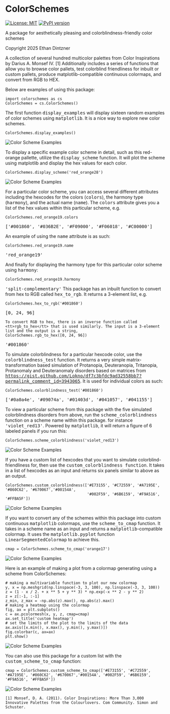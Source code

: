 # ColorSchemes

[![License: MIT](https://img.shields.io/badge/License-MIT-yellow.svg)](https://opensource.org/licenses/MIT)
[![PyPI version](https://badge.fury.io/py/colorschemes.svg)](https://badge.fury.io/py/colorschemes)

A package for aesthetically pleasing and colorblindness-friendly color schemes

Copyright 2025 Ethan Dintzner

A collection of several hundred multicolor palettes from Color Inspirations by Darius A. Monsef IV. [1] 
Additionally includes a series of functions that allow you to browse color pallets, test colorblind friendliness for inbuilt or custom pallets, produce matplotlib-compatible continuous colormaps, and convert from RGB to HEX. 

Below are examples of using this package:

```
import colorschemes as cs
ColorSchemes = cs.ColorSchemes()
```
The first function <tt>display_examples</tt> will display sixteen random examples of color schemes using <tt>matplotlib</tt>. It is a nice way to explore new color schemes.
```
ColorSchemes.display_examples()
```

<img src="/images/display_examples.png" align="center" alt="Color Scheme Examples">

To display a specific example color scheme in detail, such as this red-orange pallette, utilize the <tt>display_scheme</tt> function. It will plot the scheme using matplotlib and display the hex values for each color.
```
ColorSchemes.display_scheme('red_orange28')
```

<img src="/images/display_scheme.png" align="center" alt="Color Scheme Examples">

For a particular color scheme, you can access several different attributes including the hexcodes for the colors (<tt>colors</tt>), the harmony type (<tt>harmony</tt>), and the actual name (<tt>name</tt>). The <tt>colors</tt> attribute gives you a list of the hex values within this particular scheme, e.g.
```
ColorSchemes.red_orange19.colors
```
<tt>['#001860', '#036B2E', '#F09000', '#F06018', '#C00000']</tt>

An example of using the <tt>name</tt> attribute is as such:
```
ColorSchemes.red_orange19.name
```
<tt>'red_orange19'</tt>

And finally for displaying the harmony type for this particular color scheme using <tt>harmony</tt>:
```
ColorSchemes.red_orange19.harmony
```
<tt>'split-complementary'</tt>
This package has an inbuilt function to convert from hex to RGB called <tt>hex_to_rgb</tt>. It returns a 3-element list, e.g.
```
ColorSchemes.hex_to_rgb('#001860')
```
<tt>[0, 24, 96]</tt>
```
To convert RGB to hex, there is an inverse function called <tt>rgb_to_hex</tt> that is used similarly. The input is a 3-element list and the output is a string,
ColorSchemes.rgb_to_hex([0, 24, 96])
```
<tt>'#001860'</tt>

To simulate colorblindness for a particular hexcode color, use the <tt>colorblindness_test</tt> function. It returns a very simple matrix-transformation based simulation of Protanopia, Deuteranopia, Tritanopia, Protanomaly and Deuteranomaly disorders based on matrices from <tt>https://gist.github.com/Lokno/df7c3bfdc9ad32558bb7?permalink_comment_id=3943065</tt>. It is used for individual colors as such:
```
ColorSchemes.colorblindness_test('#001860')
```
<tt>['#0a0a4e', '#09074a', '#01403d', '#041057', '#041155']</tt>

To view a particular scheme from this package with the five simulated colorblindness disorders from above, run the <tt>scheme_colorblindness</tt> function on a scheme name within this package. for instance <tt>'violet_red13'</tt>. Powered by <tt>matplotlib</tt>, it will return a figure of 6 labeled panels if you run this:
```
ColorSchemes.scheme_colorblindness('violet_red13')
```

<img src="/images/scheme_colorblindness.png" align="center" alt="Color Scheme Examples">


If you have a custom list of hexcodes that you want to simulate colorblind-friendliness for, then use the <tt>custom_colorblindness function</tt>. It takes in a list of hexcodes as an input and returns six panels similar to above as an output.
```
ColorSchemes.custom_colorblindness(['#E73155', '#C72559', '#A7195E', '#860C62', '#670067','#00154A',
                                    '#002F59', '#6B6159', '#F9A516', '#FFBA5F'])
```

<img src="/images/custom_colorblindness.png" align="center" alt="Color Scheme Examples">


If you want to convert any of the schemes within this package into custom continuous <tt>matplotlib</tt> colormaps, use the <tt>scheme_to_cmap</tt> function. It takes in a scheme name as an input and returns a <tt>matplotlib</tt>-compatible colormap. It uses the <tt>matplotlib.pyplot</tt> function <tt>LinearSegmentedColormap</tt> to achieve this.
```
cmap = ColorSchemes.scheme_to_cmap('orange17')
```

<img src="/images/scheme_to_cmap.png" align="center" alt="Color Scheme Examples">

Here is an example of making a plot from a colormap generating using a scheme from ColorSchemes:
```
# making a multivariable function to plot our new colormap
y, x = np.meshgrid(np.linspace(-3, 3, 100), np.linspace(-3, 3, 100))
z = (1 - x / 2. + x ** 5 + y ** 3) * np.exp(-x ** 2 - y ** 2)
z = z[:-1, :-1]
z_min, z_max = -np.abs(z).max(), np.abs(z).max()
# making a heatmap using the colormap
fig, ax = plt.subplots()
c = ax.pcolormesh(x, y, z, cmap=cmap)
ax.set_title('custom heatmap')
# set the limits of the plot to the limits of the data
ax.axis([x.min(), x.max(), y.min(), y.max()])
fig.colorbar(c, ax=ax)
plt.show()
```

<img src="/images/custom_heatmap.png" align="center" alt="Color Scheme Examples">


You can also use this package for a custom list with the <tt>custom_scheme_to_cmap</tt> function:
```
cmap = ColorSchemes.custom_scheme_to_cmap(['#E73155', '#C72559', '#A7195E', '#860C62', '#670067','#00154A', '#002F59', '#6B6159', '#F9A516', '#FFBA5F'])
```

<img src="/images/custom_scheme_to_cmap.png" align="center" alt="Color Scheme Examples">

```
[1] Monsef, D. A. (2011). Color Inspirations: More Than 3,000 Innovative Palettes from the Colourlovers. Com Community. Simon and Schuster.
